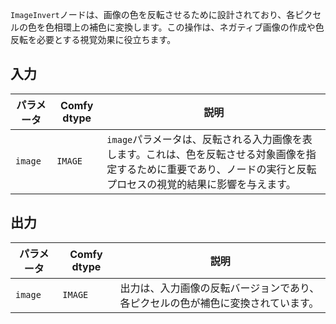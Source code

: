 `ImageInvert`ノードは、画像の色を反転させるために設計されており、各ピクセルの色を色相環上の補色に変換します。この操作は、ネガティブ画像の作成や色反転を必要とする視覚効果に役立ちます。

## 入力

| パラメータ | Comfy dtype | 説明 |
|-----------|-------------|-------------|
| `image`   | `IMAGE`     | `image`パラメータは、反転される入力画像を表します。これは、色を反転させる対象画像を指定するために重要であり、ノードの実行と反転プロセスの視覚的結果に影響を与えます。 |

## 出力

| パラメータ | Comfy dtype | 説明 |
|-----------|-------------|-------------|
| `image`   | `IMAGE`     | 出力は、入力画像の反転バージョンであり、各ピクセルの色が補色に変換されています。 |
